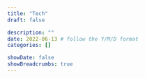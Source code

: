 ```yaml
---
title: "Tech"
draft: false

description: ""
date: 2022-06-13 # follow the Y/M/D format 
categories: []

showDate: false
showBreadcrumbs: true
---
```

